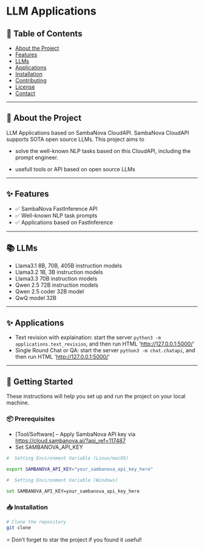 # LLM Applications

## 📖 Table of Contents
- [About the Project](#about-the-project)
- [Features](#features)
- [LLMs](#llms)
- [Applications](#applications)
- [Installation](#installation)
- [Contributing](#contributing)
- [License](#license)
- [Contact](#contact)

---

## 📝 About the Project
LLM Applications based on SambaNova CloudAPI. SambaNova CloudAPI supports SOTA open source LLMs. This project
aims to 

- solve the well-known NLP tasks based on this CloudAPI, including the prompt engineer.

- usefull tools or API based on open source LLMs

---

## ✨ Features
- ✅ SambaNova FastInference API
- ✅ Well-known NLP task prompts
- ✅ Applications based on FastInference

---

## 📚 LLMs
- Llama3.1 8B, 70B, 405B instruction models
- Llama3.2 1B, 3B instruction models
- Llama3.3 70B instruction models
- Qwen 2.5 72B instruction models
- Qwen 2.5 coder 32B model
- QwQ model 32B

---

## ✨ Applications
- Text revision with explaination: start the server ```python3 -m applications.text_revision```, and then run HTML 'http://127.0.0.1:5000/'
- Single Round Chat or QA: start the server ```python3 -m chat.chatapi```, and then run HTML 'http://127.0.0.1:5000/'

---

## 🚀 Getting Started
These instructions will help you set up and run the project on your local machine.

### 📦 Prerequisites
- [Tool/Software] – Apply SambaNova API key via https://cloud.sambanova.ai/?api_ref=117487
- Set SAMBANOVA_API_KEY
```bash
#  Setting Environment Variable (Linux/macOS)

export SAMBANOVA_API_KEY="your_sambanova_api_key_here"

#  Setting Environment Variable (Windows)

set SAMBANOVA_API_KEY=your_sambanova_api_key_here

```



### 📥 Installation
```bash
# Clone the repository
git clone 
```

⭐️ Don’t forget to star the project if you found it useful!